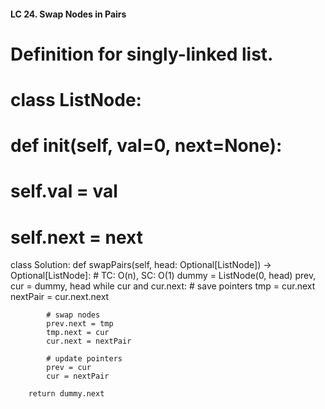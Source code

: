 #### LC 24. Swap Nodes in Pairs
# Definition for singly-linked list.
# class ListNode:
#     def __init__(self, val=0, next=None):
#         self.val = val
#         self.next = next
class Solution:
    def swapPairs(self, head: Optional[ListNode]) -> Optional[ListNode]:
        # TC: O(n), SC: O(1)
        dummy = ListNode(0, head)
        prev, cur = dummy, head
        while cur and cur.next:
            # save pointers
            tmp = cur.next
            nextPair = cur.next.next

            # swap nodes
            prev.next = tmp
            tmp.next = cur
            cur.next = nextPair

            # update pointers
            prev = cur
            cur = nextPair
        
        return dummy.next